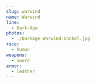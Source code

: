 ```yaml
---
slug: warwind
name: Warwind
line:
  - Dark-Age
photos:
  - ./DarkAge-Warwind-Dankel.jpg
race:
  - human
weapons:
  - sword
armor:
  - leather
---
```

